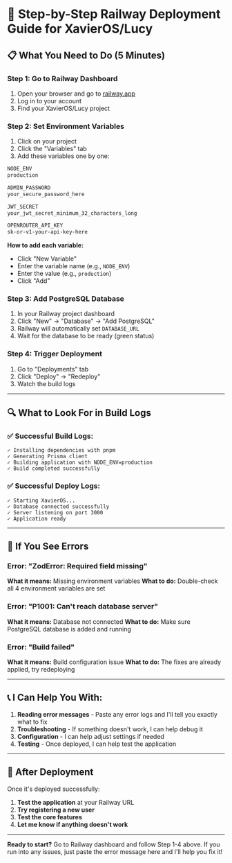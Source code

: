 # 🚀 Step-by-Step Railway Deployment Guide for XavierOS/Lucy

## 📋 **What You Need to Do (5 Minutes)**

### **Step 1: Go to Railway Dashboard**
1. Open your browser and go to [railway.app](https://railway.app)
2. Log in to your account
3. Find your XavierOS/Lucy project

### **Step 2: Set Environment Variables**
1. Click on your project
2. Click the "Variables" tab
3. Add these variables one by one:

```bash
NODE_ENV
production

ADMIN_PASSWORD
your_secure_password_here

JWT_SECRET
your_jwt_secret_minimum_32_characters_long

OPENROUTER_API_KEY
sk-or-v1-your-api-key-here
```

**How to add each variable:**
- Click "New Variable"
- Enter the variable name (e.g., `NODE_ENV`)
- Enter the value (e.g., `production`)
- Click "Add"

### **Step 3: Add PostgreSQL Database**
1. In your Railway project dashboard
2. Click "New" → "Database" → "Add PostgreSQL"
3. Railway will automatically set `DATABASE_URL`
4. Wait for the database to be ready (green status)

### **Step 4: Trigger Deployment**
1. Go to "Deployments" tab
2. Click "Deploy" → "Redeploy"
3. Watch the build logs

---

## 🔍 **What to Look For in Build Logs**

### **✅ Successful Build Logs:**
```
✓ Installing dependencies with pnpm
✓ Generating Prisma client
✓ Building application with NODE_ENV=production
✓ Build completed successfully
```

### **✅ Successful Deploy Logs:**
```
✓ Starting XavierOS...
✓ Database connected successfully
✓ Server listening on port 3000
✓ Application ready
```

---

## 🚨 **If You See Errors**

### **Error: "ZodError: Required field missing"**
**What it means:** Missing environment variables
**What to do:** Double-check all 4 environment variables are set

### **Error: "P1001: Can't reach database server"**
**What it means:** Database not connected
**What to do:** Make sure PostgreSQL database is added and running

### **Error: "Build failed"**
**What it means:** Build configuration issue
**What to do:** The fixes are already applied, try redeploying

---

## 📞 **I Can Help You With:**

1. **Reading error messages** - Paste any error logs and I'll tell you exactly what to fix
2. **Troubleshooting** - If something doesn't work, I can help debug it
3. **Configuration** - I can help adjust settings if needed
4. **Testing** - Once deployed, I can help test the application

---

## 🎯 **After Deployment**

Once it's deployed successfully:
1. **Test the application** at your Railway URL
2. **Try registering a new user**
3. **Test the core features**
4. **Let me know if anything doesn't work**

---

**Ready to start?** Go to Railway dashboard and follow Step 1-4 above. If you run into any issues, just paste the error message here and I'll help you fix it!

